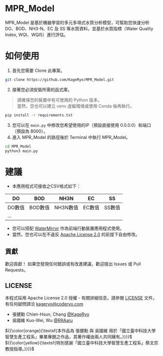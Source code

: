 # MPR_Model
MPR_Model 是基於機器學習的多元多項式水質分析模型，可幫助您快速分析 DO、BOD、NH3-N、EC 及 SS 等水質資料，並基於水質指標（Water Quality Index, WQI、WQI5）進行評估。  

# 如何使用
1. 首先您需要 Clone 此專案。  
```bash
git clone https://github.com/KageRyo/MPR_Model.git
```
2. 接著您必須安裝所需的函式庫。  
> 請確保您的裝置中有可使用的 Python 版本。  
> 當然，您也可以建立 venv 虛擬環境或使用 Conda 後再執行。  
```bash
pip install -r requirements.txt
```
3. 您可以在 `main.py` 中修改您希望使用的IP（預設直接使用 0.0.0.0）和端口（預設為 8000）。  
4. 進入 MPR_Model 的路徑後於 Terminal 中執行 MPR_Model。  
```bash
cd MPR_Model
python3 main.py
```

# 建議
- 本應用程式可接收之CSV格式如下：

| DO     	| BOD     	| NH3N     	| EC     	| SS     	|
|--------	|---------	|----------	|--------	|--------	|
| DO數值 	| BOD數值 	| NH3N數值 	| EC數值 	| SS數值 	|
| ...    	                                          	|
  
- 您可以搭配 [WaterMirror](https://github.com/KageRyo/WaterMirror) 作為前端行動裝置應用程式使用。
- 當然，您也可以在不違反 [Apache License 2.0](LICENSE) 的前提下自由修改。

## 貢獻
歡迎貢獻！ 如果您發現任何錯誤或有改進建議，歡迎提出 Issues 或 Pull Requests。  

## LICENSE  
本程式採用 Apache License 2.0 授權 - 有關詳細信息，請參閱 [LICENSE](LICENSE) 文件。  
有任何疑問請洽 kageryo@coderyo.com  
+ 張健勳 Chien-Hsun, Chang [@KageRyo](https://github.com/KageRyo)   
+ 吳國維 Kuo-Wei, Wu [@RRAaru](https://github.com/RRAaru)

${{\color{orange}{\textsf{本作品為 張健勳 與 吳國維 用於「國立臺中科技大學智慧生產工程系」畢業專題之作品，其著作權由兩人共同擁有。}}}}\$  
${{\color{yellow}{\textsf{特別感謝「國立臺中科技大學智慧生產工程系」蔡文宗 教授指導。}}}}\$  
